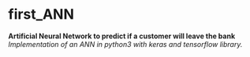 # first_ANN
**Artificial Neural Network to predict if a customer will leave the bank**
*Implementation of an ANN in python3 with keras and tensorflow library.*  
